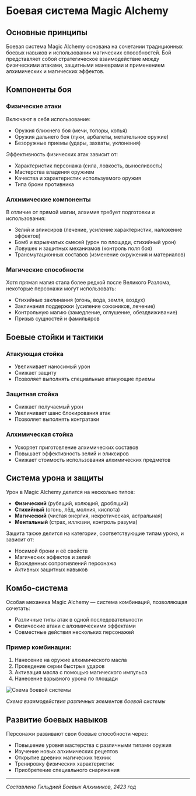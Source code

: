 # Боевая система Magic Alchemy

## Основные принципы

Боевая система Magic Alchemy основана на сочетании традиционных боевых навыков и использовании магических способностей. Бой представляет собой стратегическое взаимодействие между физическими атаками, защитными маневрами и применением алхимических и магических эффектов.

## Компоненты боя

### Физические атаки

Включают в себя использование:
- Оружия ближнего боя (мечи, топоры, копья)
- Оружия дальнего боя (луки, арбалеты, метательное оружие)
- Безоружные приемы (удары, захваты, уклонения)

Эффективность физических атак зависит от:
- Характеристик персонажа (сила, ловкость, выносливость)
- Мастерства владения оружием
- Качества и характеристик используемого оружия
- Типа брони противника

### Алхимические компоненты

В отличие от прямой магии, алхимия требует подготовки и использования:
- Зелий и эликсиров (лечение, усиление характеристик, наложение эффектов)
- Бомб и взрывчатых смесей (урон по площади, стихийный урон)
- Ловушек и защитных механизмов (контроль поля боя)
- Трансмутационных составов (изменение окружения и материалов)

### Магические способности

Хотя прямая магия стала более редкой после Великого Разлома, некоторые персонажи могут использовать:
- Стихийные заклинания (огонь, вода, земля, воздух)
- Заклинания поддержки (усиление союзников, лечение)
- Контрольную магию (замедление, оглушение, обездвиживание)
- Призыв сущностей и фамильяров

## Боевые стойки и тактики

### Атакующая стойка
- Увеличивает наносимый урон
- Снижает защиту
- Позволяет выполнять специальные атакующие приемы

### Защитная стойка
- Снижает получаемый урон
- Увеличивает шанс блокирования атак
- Позволяет выполнять контратаки

### Алхимическая стойка
- Ускоряет приготовление алхимических составов
- Повышает эффективность зелий и эликсиров
- Снижает стоимость использования алхимических предметов

## Система урона и защиты

Урон в Magic Alchemy делится на несколько типов:
- **Физический** (рубящий, колющий, дробящий)
- **Стихийный** (огонь, лёд, молния, кислота)
- **Магический** (чистая энергия, некротическая, астральная)
- **Ментальный** (страх, иллюзии, контроль разума)

Защита также делится на категории, соответствующие типам урона, и зависит от:
- Носимой брони и её свойств
- Магических эффектов и зелий
- Врожденных сопротивлений персонажа
- Активных защитных навыков

## Комбо-система

Особая механика Magic Alchemy — система комбинаций, позволяющая сочетать:
- Различные типы атак в одной последовательности
- Физические атаки с алхимическими эффектами
- Совместные действия нескольких персонажей

### Пример комбинации:
1. Нанесение на оружие алхимического масла
2. Проведение серии быстрых ударов
3. Активация масла с помощью магического импульса
4. Нанесение взрывного урона по площади

![Схема боевой системы](../images/combat-system.png)

*Схема взаимодействия различных элементов боевой системы*

## Развитие боевых навыков

Персонажи развивают свои боевые способности через:
- Повышение уровня мастерства с различными типами оружия
- Изучение новых алхимических рецептов
- Открытие древних магических техник
- Тренировку физических характеристик
- Приобретение специального снаряжения

---

*Составлено Гильдией Боевых Алхимиков, 2423 год*
